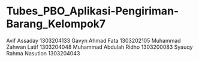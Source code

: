 # Tubes_PBO_Aplikasi-Pengiriman-Barang_Kelompok7
Avif Assaday			1303204133
Gavyn Ahmad Fata		1303202105
Muhammad Zahwan Latif 	1303204048
Muhammad Abdulah Ridho	1303200083
Syauqy Rahma Nasution		1303204043
